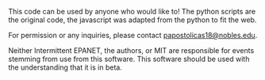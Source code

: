 This code can be used by anyone who would like to! The python scripts are the original code, the javascript was adapted from the python to fit the web. 

For permission or any inquiries, please contact papostolicas18@nobles.edu.

Neither Intermittent EPANET, the authors, or MIT are responsible for events stemming from use from this software. This software should be used with the understanding that it is in beta. 
